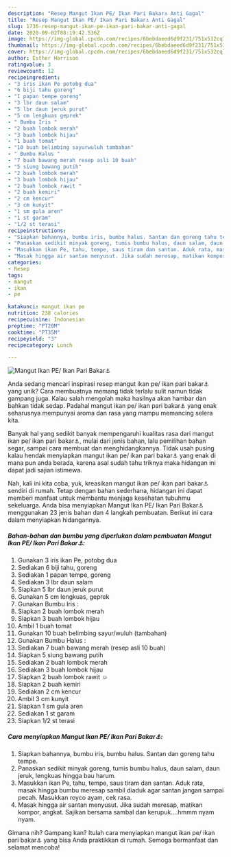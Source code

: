 ```yaml
---
description: "Resep Mangut Ikan PE/ Ikan Pari Bakar⚓ Anti Gagal"
title: "Resep Mangut Ikan PE/ Ikan Pari Bakar⚓ Anti Gagal"
slug: 1736-resep-mangut-ikan-pe-ikan-pari-bakar-anti-gagal
date: 2020-09-02T08:19:42.536Z
image: https://img-global.cpcdn.com/recipes/6bebdaeed6d9f231/751x532cq70/mangut-ikan-pe-ikan-pari-bakar⚓-foto-resep-utama.jpg
thumbnail: https://img-global.cpcdn.com/recipes/6bebdaeed6d9f231/751x532cq70/mangut-ikan-pe-ikan-pari-bakar⚓-foto-resep-utama.jpg
cover: https://img-global.cpcdn.com/recipes/6bebdaeed6d9f231/751x532cq70/mangut-ikan-pe-ikan-pari-bakar⚓-foto-resep-utama.jpg
author: Esther Harrison
ratingvalue: 3
reviewcount: 12
recipeingredient:
- "3 iris ikan Pe potobg dua"
- "6 biji tahu goreng"
- "1 papan tempe goreng"
- "3 lbr daun salam"
- "5 lbr daun jeruk purut"
- "5 cm lengkuas geprek"
- " Bumbu Iris "
- "2 buah lombok merah"
- "3 buah lombok hijau"
- "1 buah tomat"
- "10 buah belimbing sayurwuluh tambahan"
- " Bumbu Halus "
- "7 buah bawang merah resep asli 10 buah"
- "5 siung bawang putih"
- "2 buah lombok merah"
- "3 buah lombok hijau"
- "2 buah lombok rawit "
- "2 buah kemiri"
- "2 cm kencur"
- "3 cm kunyit"
- "1 sm gula aren"
- "1 st garam"
- "1/2 st terasi"
recipeinstructions:
- "Siapkan bahannya, bumbu iris, bumbu halus. Santan dan goreng tahu tempe."
- "Panaskan sedikit minyak goreng, tumis bumbu halus, daun salam, daun jeruk, lengkuas hingga bau harum."
- "Masukkan ikan Pe, tahu, tempe, saus tiram dan santan. Aduk rata, masak hingga bumbu meresap sambil diaduk agar santan jangan sampai pecah. Masukkan royco ayam, cek rasa."
- "Masak hingga air santan menyusut. Jika sudah meresap, matikan kompor, angkat. Sajikan bersama sambal dan kerupuk....hmmm nyam nyam."
categories:
- Resep
tags:
- mangut
- ikan
- pe

katakunci: mangut ikan pe 
nutrition: 238 calories
recipecuisine: Indonesian
preptime: "PT20M"
cooktime: "PT35M"
recipeyield: "3"
recipecategory: Lunch

---
```



![Mangut Ikan PE/ Ikan Pari Bakar⚓](https://img-global.cpcdn.com/recipes/6bebdaeed6d9f231/751x532cq70/mangut-ikan-pe-ikan-pari-bakar⚓-foto-resep-utama.jpg)

Anda sedang mencari inspirasi resep mangut ikan pe/ ikan pari bakar⚓ yang unik? Cara membuatnya memang tidak terlalu sulit namun tidak gampang juga. Kalau salah mengolah maka hasilnya akan hambar dan bahkan tidak sedap. Padahal mangut ikan pe/ ikan pari bakar⚓ yang enak seharusnya mempunyai aroma dan rasa yang mampu memancing selera kita.

Banyak hal yang sedikit banyak mempengaruhi kualitas rasa dari mangut ikan pe/ ikan pari bakar⚓, mulai dari jenis bahan, lalu pemilihan bahan segar, sampai cara membuat dan menghidangkannya. Tidak usah pusing kalau hendak menyiapkan mangut ikan pe/ ikan pari bakar⚓ yang enak di mana pun anda berada, karena asal sudah tahu triknya maka hidangan ini dapat jadi sajian istimewa.




Nah, kali ini kita coba, yuk, kreasikan mangut ikan pe/ ikan pari bakar⚓ sendiri di rumah. Tetap dengan bahan sederhana, hidangan ini dapat memberi manfaat untuk membantu menjaga kesehatan tubuhmu sekeluarga. Anda bisa menyiapkan Mangut Ikan PE/ Ikan Pari Bakar⚓ menggunakan 23 jenis bahan dan 4 langkah pembuatan. Berikut ini cara dalam menyiapkan hidangannya.

<!--inarticleads1-->

##### Bahan-bahan dan bumbu yang diperlukan dalam pembuatan Mangut Ikan PE/ Ikan Pari Bakar⚓:

1. Gunakan 3 iris ikan Pe, potobg dua
1. Sediakan 6 biji tahu, goreng
1. Sediakan 1 papan tempe, goreng
1. Sediakan 3 lbr daun salam
1. Siapkan 5 lbr daun jeruk purut
1. Gunakan 5 cm lengkuas, geprek
1. Gunakan  Bumbu Iris :
1. Siapkan 2 buah lombok merah
1. Siapkan 3 buah lombok hijau
1. Ambil 1 buah tomat
1. Gunakan 10 buah belimbing sayur/wuluh (tambahan)
1. Gunakan  Bumbu Halus :
1. Sediakan 7 buah bawang merah (resep asli 10 buah)
1. Siapkan 5 siung bawang putih
1. Sediakan 2 buah lombok merah
1. Sediakan 3 buah lombok hijau
1. Siapkan 2 buah lombok rawit ☺
1. Siapkan 2 buah kemiri
1. Sediakan 2 cm kencur
1. Ambil 3 cm kunyit
1. Siapkan 1 sm gula aren
1. Sediakan 1 st garam
1. Siapkan 1/2 st terasi




<!--inarticleads2-->

##### Cara menyiapkan Mangut Ikan PE/ Ikan Pari Bakar⚓:

1. Siapkan bahannya, bumbu iris, bumbu halus. Santan dan goreng tahu tempe.
1. Panaskan sedikit minyak goreng, tumis bumbu halus, daun salam, daun jeruk, lengkuas hingga bau harum.
1. Masukkan ikan Pe, tahu, tempe, saus tiram dan santan. Aduk rata, masak hingga bumbu meresap sambil diaduk agar santan jangan sampai pecah. Masukkan royco ayam, cek rasa.
1. Masak hingga air santan menyusut. Jika sudah meresap, matikan kompor, angkat. Sajikan bersama sambal dan kerupuk....hmmm nyam nyam.




Gimana nih? Gampang kan? Itulah cara menyiapkan mangut ikan pe/ ikan pari bakar⚓ yang bisa Anda praktikkan di rumah. Semoga bermanfaat dan selamat mencoba!
